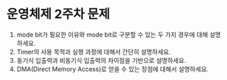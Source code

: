 # 운영체제 2주차 문제

1. mode bit가 필요한 이유와 mode bit로 구분할 수 있는 두 가지 경우에 대해 설명하세요.
2. Timer의 사용 목적과 실행 과정에 대해서 간단히 설명하세요.
3. 동기식 입출력과 비동기식 입출력의 차이점을 기반으로 설명하세요.
4. DMA(Direct Memory Access)로 얻을 수 있는 장점에 대해서 설명하세요.

